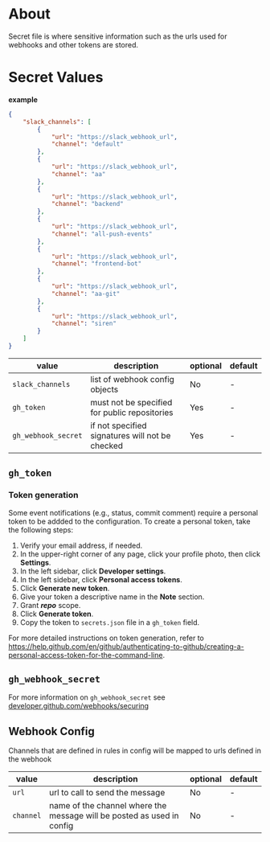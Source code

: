 # About

Secret file is where sensitive information such as the urls used for webhooks and other tokens are stored.

# Secret Values

**example**
```json
{
    "slack_channels": [
        {
            "url": "https://slack_webhook_url",
            "channel": "default"
        },
        {
            "url": "https://slack_webhook_url",
            "channel": "aa"
        },
        {
            "url": "https://slack_webhook_url",
            "channel": "backend"
        },
        {
            "url": "https://slack_webhook_url",
            "channel": "all-push-events"
        },
        {
            "url": "https://slack_webhook_url",
            "channel": "frontend-bot"
        },
        {
            "url": "https://slack_webhook_url",
            "channel": "aa-git"
        },
        {
            "url": "https://slack_webhook_url",
            "channel": "siren"
        }
    ]
}
```

| value | description | optional | default |
|-|-|-|-|
| `slack_channels` | list of webhook config objects | No | - |
| `gh_token` | must not be specified for public repositories | Yes | - |
| `gh_webhook_secret` | if not specified signatures will not be checked | Yes | - |

## `gh_token`

### Token generation

Some event notifications (e.g., status, commit comment) require a personal token to be addded to the configuration. To create a personal token, take the following steps:
1. Verify your email address, if needed.
1. In the upper-right corner of any page, click your profile photo, then click **Settings**.
1. In the left sidebar, click **Developer settings**.
1. In the left sidebar, click **Personal access tokens**.
1. Click **Generate new token**.
1. Give your token a descriptive name in the **Note** section.
1. Grant ***repo*** scope.
1. Click **Generate token**.
1. Copy the token to `secrets.json` file in a `gh_token` field.

For more detailed instructions on token generation, refer to https://help.github.com/en/github/authenticating-to-github/creating-a-personal-access-token-for-the-command-line.


## `gh_webhook_secret`
For more information on `gh_webhook_secret` see [developer.github.com/webhooks/securing](https://developer.github.com/webhooks/securing/)

## Webhook Config

Channels that are defined in rules in config will be mapped to urls defined in the webhook

| value | description | optional | default |
|-|-|-|-|
| `url` | url to call to send the message | No | - |
| `channel` | name of the channel where the message will be posted as used in config | No | - |
